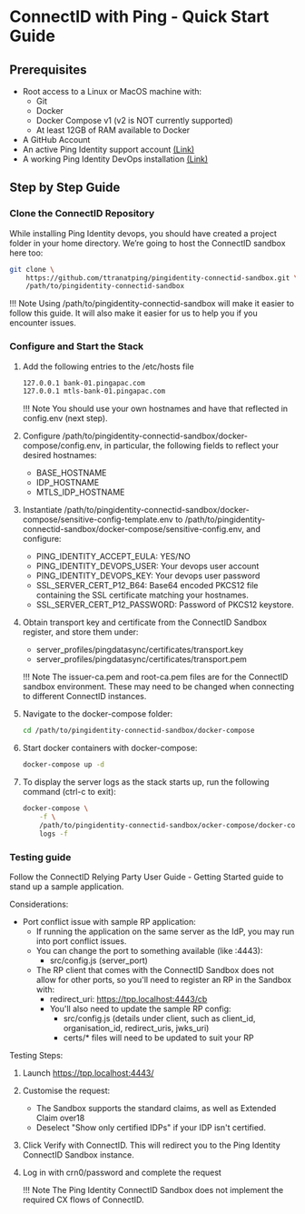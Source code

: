 # ConnectID with Ping - Quick Start Guide


## Prerequisites

- Root access to a Linux or MacOS machine with:
    - Git
    - Docker
    - Docker Compose v1 (v2 is NOT currently supported)
    - At least 12GB of RAM available to Docker
- A GitHub Account
- An active Ping Identity support account [(Link)](https://www.pingidentity.com/en/account/register.html)
- A working Ping Identity DevOps installation [(Link)](https://devops.pingidentity.com)

## Step by Step Guide

### Clone the ConnectID Repository

While installing Ping Identity devops, you should have created a project folder in your home directory. We’re going to host the ConnectID sandbox here too:<br>

```sh
git clone \
    https://github.com/ttranatping/pingidentity-connectid-sandbox.git \
    /path/to/pingidentity-connectid-sandbox
```

!!! Note
    Using /path/to/pingidentity-connectid-sandbox will make it easier to follow this guide. It will also make it easier for us to help you if you encounter issues.

### Configure and Start the Stack

1. Add the following entries to the /etc/hosts file

    ```sh
    127.0.0.1 bank-01.pingapac.com
    127.0.0.1 mtls-bank-01.pingapac.com
    ```
    !!! Note
      You should use your own hostnames and have that reflected in config.env (next step).

1. Configure /path/to/pingidentity-connectid-sandbox/docker-compose/config.env, in particular, the following fields to reflect your desired hostnames:

    - BASE_HOSTNAME
    - IDP_HOSTNAME
    - MTLS_IDP_HOSTNAME

1. Instantiate /path/to/pingidentity-connectid-sandbox/docker-compose/sensitive-config-template.env to /path/to/pingidentity-connectid-sandbox/docker-compose/sensitive-config.env, and configure:

    - PING_IDENTITY_ACCEPT_EULA: YES/NO
    - PING_IDENTITY_DEVOPS_USER: Your devops user account
    - PING_IDENTITY_DEVOPS_KEY: Your devops user password
    - SSL_SERVER_CERT_P12_B64: Base64 encoded PKCS12 file containing the SSL certificate matching your hostnames.
    - SSL_SERVER_CERT_P12_PASSWORD: Password of PKCS12 keystore.

1. Obtain transport key and certificate from the ConnectID Sandbox register, and store them under:

    - server_profiles/pingdatasync/certificates/transport.key
    - server_profiles/pingdatasync/certificates/transport.pem

    !!! Note
      The issuer-ca.pem and root-ca.pem files are for the ConnectID sandbox environment. These may need to be changed when connecting to different ConnectID instances.

1. Navigate to the docker-compose folder:

    ```sh
    cd /path/to/pingidentity-connectid-sandbox/docker-compose
    ```

1. Start docker containers with docker-compose:

    ```sh
    docker-compose up -d
    ```

1. To display the server logs as the stack starts up, run the following command (ctrl-c to exit):

    ```sh
    docker-compose \
        -f \
        /path/to/pingidentity-connectid-sandbox/ocker-compose/docker-compose.yaml \
        logs -f
    ```

### Testing guide

Follow the ConnectID Relying Party User Guide - Getting Started guide to stand up a sample application.

Considerations:

- Port conflict issue with sample RP application:
  - If running the application on the same server as the IdP, you may run into port conflict issues.
  - You can change the port to something available (like :4443):
    - src/config.js (server_port)
  - The RP client that comes with the ConnectID Sandbox does not allow for other ports, so you'll need to register an RP in the Sandbox with:
    - redirect_uri: https://tpp.localhost:4443/cb
    - You'll also need to update the sample RP config:
      - src/config.js (details under client, such as client_id, organisation_id, redirect_uris, jwks_uri)
      - certs/* files will need to be updated to suit your RP

Testing Steps:

1. Launch https://tpp.localhost:4443/

1. Customise the request:

    - The Sandbox supports the standard claims, as well as Extended Claim over18
    - Deselect "Show only certified IDPs" if your IDP isn't certified.

1. Click Verify with ConnectID. This will redirect you to the Ping Identity ConnectID Sandbox instance.

1. Log in with crn0/password and complete the request

   !!! Note
     The Ping Identity ConnectID Sandbox does not implement the required CX flows of ConnectID.
